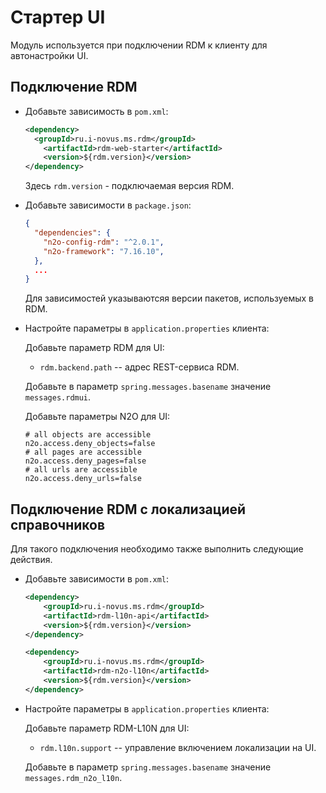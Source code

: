 # Стартер UI

Модуль используется при подключении RDM к клиенту для автонастройки UI.

## Подключение RDM

* Добавьте зависимость в `pom.xml`:
    ```xml
    <dependency>
      <groupId>ru.i-novus.ms.rdm</groupId>
        <artifactId>rdm-web-starter</artifactId>
        <version>${rdm.version}</version>
    </dependency>
    ```
  Здесь `rdm.version` - подключаемая версия RDM.


* Добавьте зависимости в `package.json`:
    ```json
    {
      "dependencies": {
        "n2o-config-rdm": "^2.0.1",
        "n2o-framework": "7.16.10",
      },
      ...
    }
    ```
  Для зависимостей указываютсяя версии пакетов, используемых в RDM.


* Настройте параметры в `application.properties` клиента:

  Добавьте параметр RDM для UI:
  - `rdm.backend.path` -- адрес REST-сервиса RDM.
    
  Добавьте в параметр `spring.messages.basename` значение `messages.rdmui`.

  Добавьте параметры N2O для UI:
    ```properties
    # all objects are accessible
    n2o.access.deny_objects=false
    # all pages are accessible
    n2o.access.deny_pages=false
    # all urls are accessible
    n2o.access.deny_urls=false
    ```


## Подключение RDM с локализацией справочников

Для такого подключения необходимо также выполнить следующие действия.

* Добавьте зависимости в `pom.xml`:
    ```xml
    <dependency>
        <groupId>ru.i-novus.ms.rdm</groupId>
        <artifactId>rdm-l10n-api</artifactId>
        <version>${rdm.version}</version>
    </dependency>
    ```
    ```xml
    <dependency>
        <groupId>ru.i-novus.ms.rdm</groupId>
        <artifactId>rdm-n2o-l10n</artifactId>
        <version>${rdm.version}</version>
    </dependency>
    ```


* Настройте параметры в `application.properties` клиента:

  Добавьте параметр RDM-L10N для UI:
  - `rdm.l10n.support` -- управление включением локализации на UI.
    
  Добавьте в параметр `spring.messages.basename` значение `messages.rdm_n2o_l10n`.
